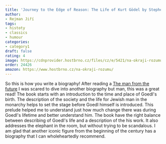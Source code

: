 ```yaml
---
title: 'Journey to the Edge of Reason: The Life of Kurt Gödel by Stephen Budiansky'
author:
- Rejman Jiří
tags:
- histoty
- classics
- humour
categories:
- category1
draft: false
rating: 4
image: https://cdnprovider.hostbrno.cz/files/cz/e/5421/na-okraji-rozumu_w350.jpeg.webp
order: 24426
amazon: https://www.hostbrno.cz/na-okraji-rozumu/
---
```


So this is how you write a biography! After reading a [The man from the future](projects/blog_content/books/The-man-from-the-future.md)
I was scared to dive into another biography but man, this was a great read! The book starts with an introduction to the time and place of Goedl's birth. The description of the society and the life for Jewish man in the monarchy helps to set the stage before Goedl himself is introduced. This prelude helped me to understand  just how much change there was during Goedl's lifetime and better understand him. The book have the right balance between describing of Goedl's life and a description of the his work. It also addresses the elephant in the room, but without trying to be scandalous. I am glad that another iconic figure from the beginning of the century has a biography that I can wholeheartedly recommend.
